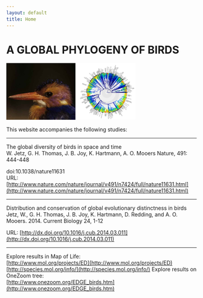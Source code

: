 ```yaml
---
layout: default
title: Home
---
```


A GLOBAL PHYLOGENY OF BIRDS
===========================

<img src="/images/Jetz056crop.jpg" height="150px">
<img onclick="window.open('/images/BirdTreeLarge.png')" src="/images/BirdTreeSmall.png" height="150px">

This website accompanies the following studies:

***
The global diversity of birds in space and time  
W. Jetz,  G. H. Thomas, J. B. Joy, K. Hartmann, A. O. Mooers
Nature, 491: 444-448

doi:10.1038/nature11631  
URL:[http://www.nature.com/nature/journal/v491/n7424/full/nature11631.html](http://www.nature.com/nature/journal/v491/n7424/full/nature11631.html)
***

Distribution and conservation of global evolutionary distinctness in birds  
Jetz, W., G. H. Thomas, J. B. Joy, K. Hartmann, D. Redding, and A. O. Mooers. 2014. Current Biology 24, 1-12  

URL: [http://dx.doi.org/10.1016/j.cub.2014.03.011](http://dx.doi.org/10.1016/j.cub.2014.03.011)  
***

Explore results in Map of Life:  
[http://www.mol.org/projects/ED](http://www.mol.org/projects/ED)  
[http://species.mol.org/info/](http://species.mol.org/info/)
Explore results on OneZoom tree:  
[http://www.onezoom.org/EDGE_birds.htm](http://www.onezoom.org/EDGE_birds.htm)

